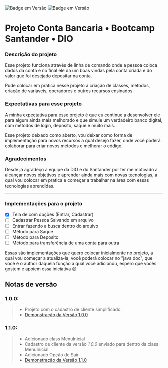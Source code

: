 ![Badge em Versão](http://img.shields.io/static/v1?label=version&message=1.1.0&color=GREEN&style=for-the-badge)
![Badge em Versão](http://img.shields.io/static/v1?label=java&message=17&color=GREEN&style=for-the-badge)

# Projeto Conta Bancaria • Bootcamp Santander • DIO

### Descrição do projeto

Esse projeto funciona através de linha de comando onde a pessoa coloca dados da conta e no final ele da um boas vindas pela conta criada e do valor que foi desejado depositar na conta.

Pude colocar em prática nesse projeto a criação de classes, métodos, criação de variáveis, operadores e outros recursos ensinados.

### Expectativas para esse projeto

A minha expectativa para esse projeto é que eu continue a desenvolver ele para algum ainda mais melhorado e que simule um verdadeiro banco digital, com métodos de login, deposito, saque e muito mais.

Esse projeto deixado como aberto, vou deixar como forma de implementação para novos recursos a qual desejo fazer, onde você poderá colaborar para criar novos métodos e melhorar o código.

### Agradecimentos

Desde já agradeço a equipe da DIO e do Santander por ter me motivado a alcançar novos objetivos e aprender ainda mais com novas tecnologias, a qual vou colocar em pratica e começar a trabalhar na área com essas tecnologias aprendidas.

---

### Implementações para o projeto

* [X] Tela de com opções (Entrar, Cadastrar)
* [ ] Cadastrar Pessoa Salvando em arquivo
* [ ] Entrar fazendo a busca dentro do arquivo
* [ ] Método para Saque
* [ ] Método para Deposito
* [ ] Método para transferência de uma conta para outra

Essas são implementações que quero colocar inicialmente no projeto, a qual vou começar a atualiza-la, você poderá colocar no "java doc", que você é o author daquela função a qual você adicionou, espero que vocês gostem e apoiem essa iniciativa 😊

## Notas de versão

### **1.0.0**:
> - Projeto com o cadastro de cliente simplificado.
> - [Demonstração da Versão 1.0.0](https://drive.google.com/file/d/1p6kFwsWTDmtFIXkBAmxeerPapEh2VGDR/view?usp=sharing)

### **1.1.0**:
> - Adicionado class MenuInicial
> - Cadastro de cliente da versão _1.0.0_ enviado para dentro da class MenuInicial
> - Adicionado Opção de Sair
> - [Demonstração da Versão 1.1.0](https://drive.google.com/file/d/1TBhGc5zXveLf9mNzZmUOKF1-1kgw6uxC/view?usp=sharing)
